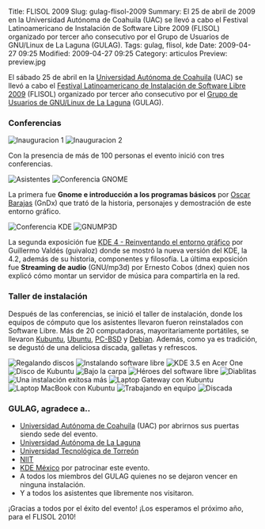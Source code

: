 Title: FLISOL 2009
Slug: gulag-flisol-2009
Summary: El 25 de abril de 2009 en la Universidad Autónoma de Coahuila (UAC) se llevó a cabo el Festival Latinoamericano de Instalación de Software Libre 2009 (FLISOL) organizado por tercer año consecutivo por el Grupo de Usuarios de GNU/Linux de La Laguna (GULAG).
Tags: gulag, flisol, kde
Date: 2009-04-27 09:25
Modified: 2009-04-27 09:25
Category: articulos
Preview: preview.jpg


El sábado 25 de abril en la [Universidad Autónoma de Coahuila](http://www.uadec.mx/) (UAC) se llevó a cabo el [Festival Latinoamericano de Instalación de Software Libre 2009](http://www.flisol.net/) (FLISOL) organizado por tercer año consecutivo por el [Grupo de Usuarios de GNU/Linux de La Laguna](http://www.gulag.org.mx/) (GULAG).

### Conferencias

<img class="img-fluid" src="guivaloz-01-inauguracion.jpg" alt="Inauguracion 1">

<img class="img-fluid" src="guivaloz-02-conferencias.jpg" alt="Inauguracion 2">

Con la presencia de más de 100 personas el evento inició con tres conferencias.

<img class="img-fluid" src="guivaloz-06-asistentes.jpg" alt="Asistentes">

<img class="img-fluid" src="guivaloz-03-conferencia-gnome.jpg" alt="Conferencia GNOME">

La primera fue **Gnome e introducción a los programas básicos** por [Oscar Barajas](http://gndx.org/) (GnDx) que trató de la historia, personajes y demostración de este entorno gráfico.

<img class="img-fluid" src="guivaloz-04-conferencia-kde4.jpg" alt="Conferencia KDE">

<img class="img-fluid" src="guivaloz-05-conferencia-gnump3d.jpg" alt="GNUMP3D">

La segunda exposición fue [KDE 4 - Reinventando el entorno gráfico](http://www.movimientolibre.com/presentaciones/kde-4-reinventando-el-entorno-grafico.html) por Guillermo Valdés (guivaloz) donde se mostró la nueva versión del KDE, la 4.2, además de su historia, componentes y filosofía. La última exposición fue **Streaming de audio** (GNU/mp3d) por Ernesto Cobos (dnex) quien nos explicó cómo montar un servidor de música para compartirla en la red.

### Taller de instalación

Después de las conferencias, se inició el taller de instalación, donde los equipos de cómputo que los asistentes llevaron fueron reinstalados con Software Libre. Más de 20 computadoras, mayoritariamente portátiles, se llevaron [Kubuntu](http://www.kubuntu.org/), [Ubuntu](http://www.ubuntu.com/), [PC-BSD](http://www.pcbsd.org/) y [Debian](http://www.debian.org/). Además, como ya es tradición, se degustó de una deliciosa discada, galletas y refrescos.

<img class="img-fluid" src="guivaloz-07-regalando-discos.jpg" alt="Regalando discos">

<img class="img-fluid" src="guivaloz-08-instalando-software-libre.jpg" alt="Instalando software libre">

<img class="img-fluid" src="guivaloz-09-kde35-en-acer-one.jpg" alt="KDE 3.5 en Acer One">

<img class="img-fluid" src="guivaloz-10-disco-de-kubuntu.jpg" alt="Disco de Kubuntu">

<img class="img-fluid" src="guivaloz-11-bajo-la-carpa.jpg" alt="Bajo la carpa">

<img class="img-fluid" src="guivaloz-12-heroes-del-software-libre.jpg" alt="Héroes del software libre">

<img class="img-fluid" src="guivaloz-13-diablitas-usando-kde42.jpg" alt="Diablitas">

<img class="img-fluid" src="guivaloz-14-una-instalacion-exitosa-mas.jpg" alt="Una instalación exitosa más">

<img class="img-fluid" src="guivaloz-15-laptop-gateway-con-kubuntu.jpg" alt="Laptop Gateway con Kubuntu">

<img class="img-fluid" src="guivaloz-16-laptop-macbook-con-kubuntu.jpg" alt="Laptop MacBook con Kubuntu">

<img class="img-fluid" src="guivaloz-17-trabajo-en-equipo.jpg" alt="Trabajando en equipo">

<img class="img-fluid" src="guivaloz-18-discada.jpg" alt="Discada">

### GULAG, agradece a..

* [Universidad Autónoma de Coahuila](http://www.uadec.mx/) (UAC) por abrirnos sus puertas siendo sede del evento.
* [Universidad Autónoma de La Laguna](http://www.ual.mx/)
* [Universidad Tecnológica de Torreón](http://www.utt.edu.mx/)
* [NIIT](http://www.niit-laguna.com/)
* [KDE México](http://www.kde.org.mx/) por patrocinar este evento.
* A todos los miembros del GULAG quienes no se dejaron vencer en ninguna instalación.
* Y a todos los asistentes que libremente nos visitaron.

¡Gracias a todos por el éxito del evento! ¡Los esperamos el próximo año, para el FLISOL 2010!
